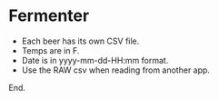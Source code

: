 # Fermenter
- Each beer has its own CSV file. 
- Temps are in F.
- Date is in yyyy-mm-dd-HH:mm format.
- Use the RAW csv when reading from another app.

End.
